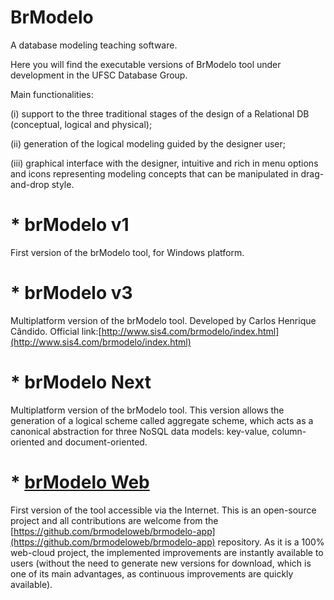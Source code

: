 # BrModelo

A database modeling teaching software.

Here you will find the executable versions of BrModelo tool under development in the UFSC Database Group.

Main functionalities: 

(i) support to the three traditional stages of the design of a
Relational DB (conceptual, logical and physical); 

(ii) generation of the logical modeling guided by the designer user;

(iii) graphical interface with the designer, intuitive and rich in menu options and icons representing modeling concepts that can be manipulated in drag-and-drop style.

# * brModelo v1
First version of the brModelo tool, for Windows platform.

# * brModelo v3
Multiplatform version of the brModelo tool.
Developed by Carlos Henrique Cândido.
Official link:[http://www.sis4.com/brmodelo/index.html](http://www.sis4.com/brmodelo/index.html)

# * brModelo Next
Multiplatform version of the brModelo tool. 
This version allows the generation of a logical scheme called aggregate scheme, which acts as a canonical abstraction for three NoSQL data models: key-value, column-oriented and document-oriented.

# * [brModelo Web](https://www.brmodeloweb.com)
First version of the tool accessible via the Internet.
This is an open-source project and all contributions are welcome from the [https://github.com/brmodeloweb/brmodelo-app](https://github.com/brmodeloweb/brmodelo-app) repository.
As it is a 100% web-cloud project, the implemented improvements are instantly available to users (without the need to generate new versions for download, which is one of its main advantages, as continuous improvements are quickly available).